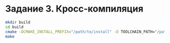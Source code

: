 # Задание 3. Кросс-компиляция

```bash
mkdir build
cd build
cmake -DCMAKE_INSTALL_PREFIX="/path/to/install" -D TOOLCHAIN_PATH="/path/to/arm-toolchain" ..
make
```

